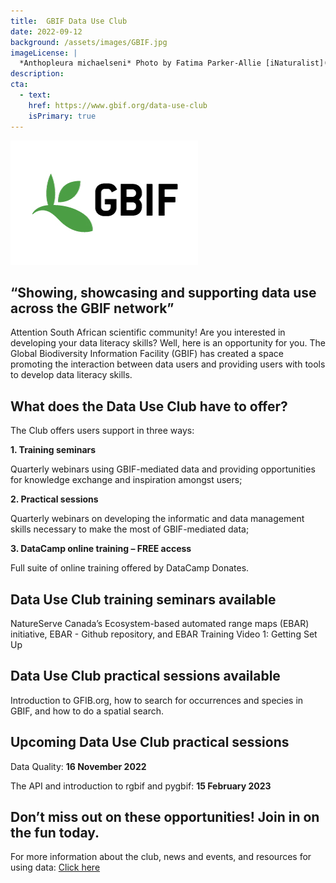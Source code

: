 ```yaml
---
title:  GBIF Data Use Club
date: 2022-09-12
background: /assets/images/GBIF.jpg
imageLicense: |
  *Anthopleura michaelseni* Photo by Fatima Parker-Allie [iNaturalist](https://www.inaturalist.org/observations/20856021) (CC BY-NC)
description: 
cta:
  - text: 
    href: https://www.gbif.org/data-use-club
    isPrimary: true
---
```

![GBIF Logo](/assets/images/GBIF-2015.jpg)
## “Showing, showcasing and supporting data use across the GBIF network”

Attention South African scientific community! Are you interested in developing your data literacy skills? Well, here is an opportunity for you.
The Global Biodiversity Information Facility (GBIF) has created a space promoting the interaction between data users and providing users with tools
to develop data literacy skills. 

## **What does the Data Use Club have to offer?**

The Club offers users support in three ways:

  **1.	Training seminars**
  
  Quarterly webinars using GBIF-mediated data and providing opportunities for knowledge exchange and inspiration amongst users;

  **2.	Practical sessions**
  
  Quarterly webinars on developing the informatic and data management skills necessary to make the most of GBIF-mediated data;

  **3.	DataCamp online training – FREE access**
  
  Full suite of online training offered by DataCamp Donates.

## **Data Use Club training seminars available**

NatureServe Canada’s Ecosystem-based automated range maps (EBAR) initiative, EBAR - Github repository, and EBAR Training Video 1: Getting Set Up

## **Data Use Club practical sessions available**

Introduction to GFIB.org, how to search for occurrences and species in GBIF, and how to do a spatial search. 

## **Upcoming Data Use Club practical sessions**

Data Quality: **16 November 2022**

The API and introduction to rgbif and pygbif: **15 February 2023**


## **Don’t miss out on these opportunities! Join in on the fun today.**

For more information about the club, news and events, and resources for using data:  [Click here](https://www.gbif.org/data-use-club)
